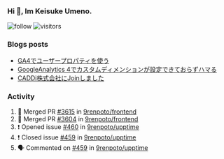 ### Hi 👋, Im Keisuke Umeno.

<!--
**9renpoto/9renpoto** is a ✨ _special_ ✨ repository because its `README.md` (this file) appears on your GitHub profile.

Here are some ideas to get you started:

- 🔭 I’m currently working on ...
- 🌱 I’m currently learning ...
- 👯 I’m looking to collaborate on ...
- 🤔 I’m looking for help with ...
- 💬 Ask me about ...
- 📫 How to reach me: ...
- 😄 Pronouns: ...
- ⚡ Fun fact: ...
-->

![follow](https://img.shields.io/github/followers/9renpoto?label=Follow&style=social)
![visitors](https://komarev.com/ghpvc/?username=9renpoto&label=Profile%20views&color=0e75b6&style=flat)

### Blogs posts

<!-- BLOG-POST-LIST:START -->
- [GA4でユーザープロパティを使う](https://9renpoto.dev/2021/02/21/google-analytics-4-user-properties/)
- [GoogleAnalytics 4でカスタムディメンションが設定できておらずハマる](https://9renpoto.dev/2021/02/13/google-analytics-4/)
- [CADDi株式会社にJoinしました](https://9renpoto.dev/2020/12/05/join/)
<!-- BLOG-POST-LIST:END -->

### Activity

<!--START_SECTION:activity-->
1. 🎉 Merged PR [#3615](https://github.com/9renpoto/frontend/pull/3615) in [9renpoto/frontend](https://github.com/9renpoto/frontend)
2. 🎉 Merged PR [#3604](https://github.com/9renpoto/frontend/pull/3604) in [9renpoto/frontend](https://github.com/9renpoto/frontend)
3. ❗️ Opened issue [#460](https://github.com/9renpoto/upptime/issues/460) in [9renpoto/upptime](https://github.com/9renpoto/upptime)
4. ❗️ Closed issue [#459](https://github.com/9renpoto/upptime/issues/459) in [9renpoto/upptime](https://github.com/9renpoto/upptime)
5. 🗣 Commented on [#459](https://github.com/9renpoto/upptime/issues/459) in [9renpoto/upptime](https://github.com/9renpoto/upptime)
<!--END_SECTION:activity-->

<!--START_SECTION:waka-->
<!--END_SECTION:waka-->
